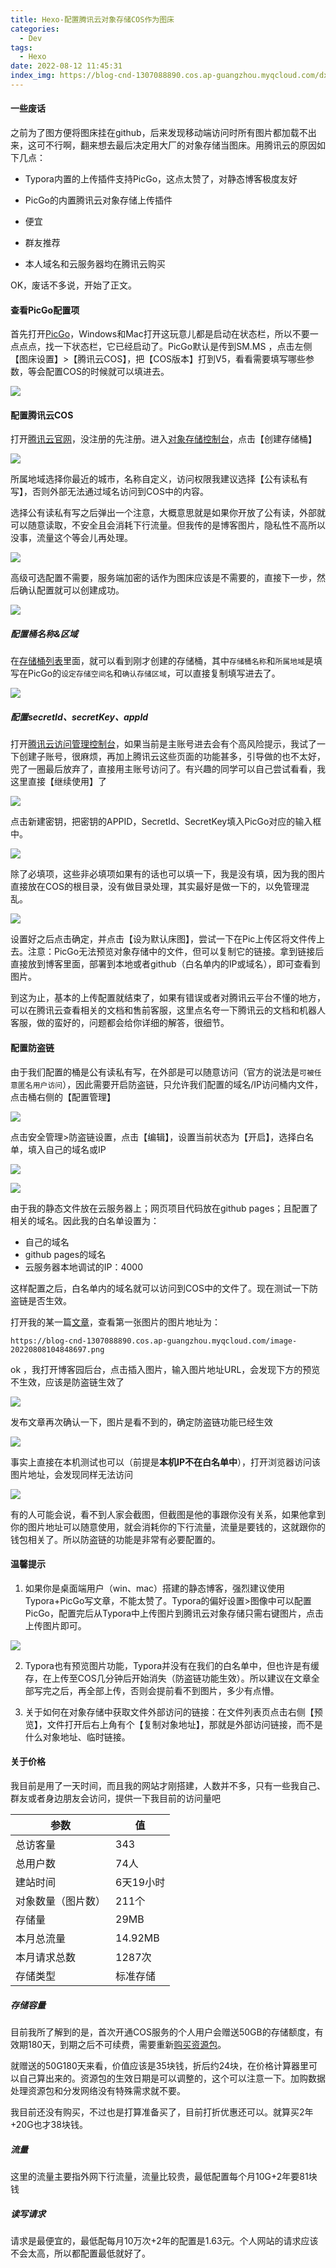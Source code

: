 ```yaml
---
title: Hexo-配置腾讯云对象存储COS作为图床
categories:
  - Dev
tags:
  - Hexo
date: 2022-08-12 11:45:31
index_img: https://blog-cnd-1307088890.cos.ap-guangzhou.myqcloud.com/dxcc.png
---
```


<!-- more -->
<!-- categories:Dev、Ops、Study、Sth、News-->
<!-- tags: 
Python、MySQL、LeetCode、机器学习、Linux、Big Data、Java、BlockChain、Docker、Web 、分布式、
Maven、数据结构、JVM、JavaScript、Crontab、Shell、Ubuntu、VPN、NodeJS、String、VM、Hadoop、
Life、树莓派、Git、Hexo
 -->
#### 一些废话

之前为了图方便将图床挂在github，后来发现移动端访问时所有图片都加载不出来，这可不行啊，翻来想去最后决定用大厂的对象存储当图床。用腾讯云的原因如下几点：

* Typora内置的上传插件支持PicGo，这点太赞了，对静态博客极度友好

* PicGo的内置腾讯云对象存储上传插件
* 便宜

* 群友推荐

* 本人域名和云服务器均在腾讯云购买

OK，废话不多说，开始了正文。

#### 查看PicGo配置项

首先打开[PicGo](https://picgo.github.io/PicGo-Doc/)，Windows和Mac打开这玩意儿都是启动在状态栏，所以不要一点点点，找一下状态栏，它已经启动了。PicGo默认是传到SM.MS ，点击左侧【图床设置】>【腾讯云COS】，把【COS版本】打到V5，看看需要填写哪些参数，等会配置COS的时候就可以填进去。

![](https://blog-cnd-1307088890.cos.ap-guangzhou.myqcloud.com/image-20220812095000738.png)



#### 配置腾讯云COS

打开[腾讯云官网](https://cloud.tencent.com/)，没注册的先注册。进入[对象存储控制台](https://console.cloud.tencent.com/cos)，点击【创建存储桶】

![](https://blog-cnd-1307088890.cos.ap-guangzhou.myqcloud.com/image-20220812095542647.png)

所属地域选择你最近的城市，名称自定义，访问权限我建议选择【公有读私有写】，否则外部无法通过域名访问到COS中的内容。

选择公有读私有写之后弹出一个注意，大概意思就是如果你开放了公有读，外部就可以随意读取，不安全且会消耗下行流量。但我传的是博客图片，隐私性不高所以没事，流量这个等会儿再处理。

![](https://blog-cnd-1307088890.cos.ap-guangzhou.myqcloud.com/image-20220812100135756.png)

高级可选配置不需要，服务端加密的话作为图床应该是不需要的，直接下一步，然后确认配置就可以创建成功。

![](https://blog-cnd-1307088890.cos.ap-guangzhou.myqcloud.com/image-20220812100158738.png)



##### 配置桶名称&区域

在[存储桶列表](https://console.cloud.tencent.com/cos/bucket)里面，就可以看到刚才创建的存储桶，其中`存储桶名称`和`所属地域`是填写在PicGo的`设定存储空间名`和`确认存储区域`，可以直接复制填写进去了。

![](https://blog-cnd-1307088890.cos.ap-guangzhou.myqcloud.com/image-20220812100709394.png)



##### 配置secretId、secretKey、appId

打开[腾讯云访问管理控制台](https://console.cloud.tencent.com/cam/capi)，如果当前是主账号进去会有个高风险提示，我试了一下创建子账号，很麻烦，再加上腾讯云这些页面的功能甚多，引导做的也不太好，兜了一圈最后放弃了，直接用主账号访问了。有兴趣的同学可以自己尝试看看，我这里直接【继续使用】了

![](https://blog-cnd-1307088890.cos.ap-guangzhou.myqcloud.com/image-20220812101703710.png)



点击新建密钥，把密钥的APPID，SecretId、SecretKey填入PicGo对应的输入框中。

![](https://blog-cnd-1307088890.cos.ap-guangzhou.myqcloud.com/image-20220812102237121.png)



除了必填项，这些非必填项如果有的话也可以填一下，我是没有填，因为我的图片直接放在COS的根目录，没有做目录处理，其实最好是做一下的，以免管理混乱。

![](https://blog-cnd-1307088890.cos.ap-guangzhou.myqcloud.com/image-20220812102452832.png)

设置好之后点击确定，并点击【设为默认床图】，尝试一下在Pic上传区将文件传上去。注意：PicGo无法预览对象存储中的文件，但可以复制它的链接。拿到链接后直接放到博客里面，部署到本地或者github（白名单内的IP或域名），即可查看到图片。

到这为止，基本的上传配置就结束了，如果有错误或者对腾讯云平台不懂的地方，可以在腾讯云查看相关的文档和售前客服，这里点名夸一下腾讯云的文档和机器人客服，做的蛮好的，问题都会给你详细的解答，很细节。

#### 配置防盗链

由于我们配置的桶是公有读私有写，在外部是可以随意访问（官方的说法是`可被任意匿名用户访问`），因此需要开启防盗链，只允许我们配置的域名/IP访问桶内文件，点击桶右侧的【配置管理】

![](https://blog-cnd-1307088890.cos.ap-guangzhou.myqcloud.com/image-20220812102956616.png)

点击安全管理>防盗链设置，点击【编辑】，设置当前状态为【开启】，选择白名单，填入自己的域名或IP

![](https://blog-cnd-1307088890.cos.ap-guangzhou.myqcloud.com/image-20220812103426594.png)

![](https://qcloudimg.tencent-cloud.cn/raw/52e566fe464efdbf801b6632913851fe.png)



由于我的静态文件放在云服务器上；网页项目代码放在github pages；且配置了相关的域名。因此我的白名单设置为：

* 自己的域名
* github pages的域名
* 云服务器本地调试的IP：4000

这样配置之后，白名单内的域名就可以访问到COS中的文件了。现在测试一下防盗链是否生效。

打开我的某一篇[文章](https://zhouyinglin.cn/2022/08/08/%E5%88%A9%E7%94%A8git-branches%E5%A4%87%E4%BB%BDHexo%E5%8D%9A%E5%AE%A2%E6%96%87%E4%BB%B6/)，查看第一张图片的图片地址为：

```
https://blog-cnd-1307088890.cos.ap-guangzhou.myqcloud.com/image-20220808104848697.png
```

ok ，我打开博客园后台，点击插入图片，输入图片地址URL，会发现下方的预览不生效，应该是防盗链生效了

![](https://blog-cnd-1307088890.cos.ap-guangzhou.myqcloud.com/image-20220812105516410.png)

发布文章再次确认一下，图片是看不到的，确定防盗链功能已经生效

![](https://blog-cnd-1307088890.cos.ap-guangzhou.myqcloud.com/image-20220812104935273.png)



事实上直接在本机测试也可以（前提是**本机IP不在白名单中**），打开浏览器访问该图片地址，会发现同样无法访问

![](https://blog-cnd-1307088890.cos.ap-guangzhou.myqcloud.com/image-20220812105433502.png)

有的人可能会说，看不到人家会截图，但截图是他的事跟你没有关系，如果他拿到你的图片地址可以随意使用，就会消耗你的下行流量，流量是要钱的，这就跟你的钱包相关了。所以防盗链的功能是非常有必要配置的。



#### 温馨提示

1. 如果你是桌面端用户（win、mac）搭建的静态博客，强烈建议使用Typora+PicGo写文章，不能太赞了。Typora的偏好设置>图像中可以配置PicGo，配置完后从Typora中上传图片到腾讯云对象存储只需右键图片，点击上传图片即可。

![](https://blog-cnd-1307088890.cos.ap-guangzhou.myqcloud.com/image-20220812110658010.png)



2. Typora也有预览图片功能，Typora并没有在我们的白名单中，但也许是有缓存，在上传至COS几分钟后开始消失（防盗链功能生效）。所以建议在文章全部写完之后，再全部上传，否则会提前看不到图片，多少有点懵。

3. 关于如何在对象存储中获取文件外部访问的链接：在文件列表页点击右侧【预览】，文件打开后右上角有个【复制对象地址】，那就是外部访问链接，而不是什么对象地址、临时链接。


#### 关于价格

我目前是用了一天时间，而且我的网站才刚搭建，人数并不多，只有一些我自己、群友或者身边朋友会访问，提供一下我目前的访问量吧

| 参数               | 值        |
| ------------------ | --------- |
| 总访客量           | 343       |
| 总用户数           | 74人      |
| 建站时间           | 6天19小时 |
| 对象数量（图片数） | 211个     |
| 存储量             | 29MB      |
| 本月总流量         | 14.92MB   |
| 本月请求总数       | 1287次    |
| 存储类型           | 标准存储  |

##### 存储容量

目前我所了解到的是，首次开通COS服务的个人用户会赠送50GB的存储额度，有效期180天，到期之后不可续费，需要重新[购买资源包](https://buy.cloud.tencent.com/cos?packageType=std)。

就赠送的50G180天来看，价值应该是35块钱，折后约24块，在价格计算器里可以自己算出来的。资源包的生效日期是可以调整的，这个可以注意一下。加购数据处理资源包和分发网络没有特殊需求就不要。

我目前还没有购买，不过也是打算准备买了，目前打折优惠还可以。就算买2年+20G也才38块钱。

##### 流量

这里的流量主要指外网下行流量，流量比较贵，最低配置每个月10G+2年要81块钱

##### 读写请求

请求是最便宜的，最低配每月10万次+2年的配置是1.63元。个人网站的请求应该不会太高，所以都配置最低就好了。


